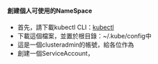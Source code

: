 #### 創建個人可使用的NameSpace
* 首先，請下載kubectl CLI：[kubectl](https://kubernetes.io/docs/tasks/tools/install-kubectl/)
* 下載這個檔案，並置於根目錄：~/.kube/config中
* 這是一個clusteradmin的帳號，給各位作為
* 創建一個ServiceAccount，
